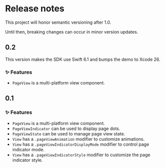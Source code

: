 # Release notes

This project will honor semantic versioning after 1.0.

Until then, breaking changes can occur in minor version updates.



## 0.2

This version makes the SDK use Swift 6.1 and bumps the demo to Xcode 26.

### ✨ Features

* `PageView` is a multi-platform view component.



## 0.1

### ✨ Features

* `PageView` is a multi-platform view component.
* `PageViewIndicator` can be used to display page dots.
* `PageViewState` can be used to manage page view state.
* `View` has a `.pageViewAnimation` modifier to customize animations. 
* `View` has a `.pageViewIndicatorDisplayMode` modifier to control page indicator mode.
* `View` has a `.pageViewIndicatorStyle` modifier to customize the page indicator style. 

